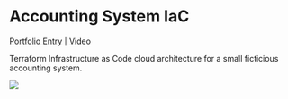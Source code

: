 # Accounting System IaC

[Portfolio Entry](https://gabriel-suazo.vercel.app/projects/accounting-system-terraform) | [Video](https://drive.google.com/file/d/11hv-W_24of1q_29PG-zWvQSLu8gLKMhT/view?usp=sharing)

Terraform Infrastructure as Code cloud architecture for a small ficticious accounting system.

[![](https://mermaid.ink/img/pako:eNp9U11v2jAU_SuWpfYJEAkkhDxMCglUSJRBM4S0wINxvGABduTYWyniv89OCg20m5_uPef4ftoniHlKoA8zgfIt-DFYMaBPoTYVsIIjwZkkLF3BijJnGSRLsgFBnoOYiN8Uk3VFGh37FCImWAkqj_UQDw8gCKIkeFOCgCBafzDT-CmZEvmHix243ARPgqv8v0kGCO_uygxm46RWI2gapJZptJiGd4KRYlhSzmqqWo6Q62JHBElddFHPVGYLdTCMuWKSsgxMeEbx-lbyMpwlLyTnwihqXNnRv1uLkEQgllygjNSzxvPJ-wC1BYxqgwpSizuYfB8kgz3fXG7XuPliuBgmc0UUuWO_LuKZM6pluvCbEZcT3lOMzNTAmBU028ric6RlAJrNb2a5la-NEtAbqQDzIGbjCguiCrsCYQgezfTe4Ytbkrr3r-Cyv4oozRI0G68wYxnEjOha4eNHxjFswAMRB0RT_TtORrKCcksOegO-NlMkdmYQZ61DSvL4yDD0pVCkAfVbzbbQ_4X2hfZUniJJIor0JA9XNEfsJ-c3PvRP8BX6TcdqOZ7btTvtjmO7bddrwKOG3Xar73R7nmv1LLtjdZ1zA76VIayW3en3HA15luu17b6-QVKzrefqc5d__PwXdOQghg?type=png)](https://mermaid.live/edit#pako:eNp9U11v2jAU_SuWpfYJEAkkhDxMCglUSJRBM4S0wINxvGABduTYWyniv89OCg20m5_uPef4ftoniHlKoA8zgfIt-DFYMaBPoTYVsIIjwZkkLF3BijJnGSRLsgFBnoOYiN8Uk3VFGh37FCImWAkqj_UQDw8gCKIkeFOCgCBafzDT-CmZEvmHix243ARPgqv8v0kGCO_uygxm46RWI2gapJZptJiGd4KRYlhSzmqqWo6Q62JHBElddFHPVGYLdTCMuWKSsgxMeEbx-lbyMpwlLyTnwihqXNnRv1uLkEQgllygjNSzxvPJ-wC1BYxqgwpSizuYfB8kgz3fXG7XuPliuBgmc0UUuWO_LuKZM6pluvCbEZcT3lOMzNTAmBU028ric6RlAJrNb2a5la-NEtAbqQDzIGbjCguiCrsCYQgezfTe4Ytbkrr3r-Cyv4oozRI0G68wYxnEjOha4eNHxjFswAMRB0RT_TtORrKCcksOegO-NlMkdmYQZ61DSvL4yDD0pVCkAfVbzbbQ_4X2hfZUniJJIor0JA9XNEfsJ-c3PvRP8BX6TcdqOZ7btTvtjmO7bddrwKOG3Xar73R7nmv1LLtjdZ1zA76VIayW3en3HA15luu17b6-QVKzrefqc5d__PwXdOQghg)
